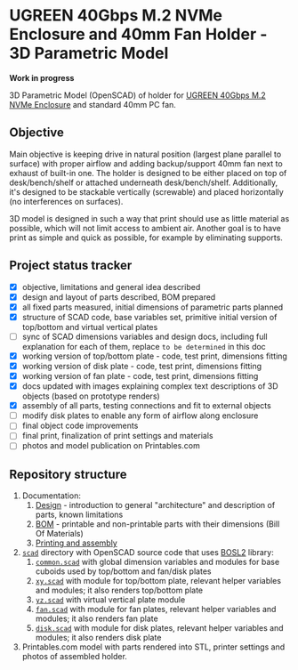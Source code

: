 # UGREEN 40Gbps M.2 NVMe Enclosure and 40mm Fan Holder - 3D Parametric Model

**Work in progress**

3D Parametric Model (OpenSCAD) of holder for [UGREEN 40Gbps M.2 NVMe Enclosure](https://web.archive.org/web/20250118234648/https://www.ugreen.com/products/ugreen-40gbps-m-2-nvme-enclosure-with-cooling-fan) and standard 40mm PC fan. 

## Objective

Main objective is keeping drive in natural position (largest plane parallel to surface) with proper airflow and adding backup/support 40mm fan next to exhaust of built-in one. The holder is designed to be either placed on top of desk/bench/shelf or attached underneath desk/bench/shelf. Additionally, it's designed to be stackable vertically (screwable) and placed horizontally (no interferences on surfaces).

3D model is designed in such a way that print should use as little material as possible, which will not limit access to ambient air. Another goal is to have print as simple and quick as possible, for example by eliminating supports.

## Project status tracker

- [x] objective, limitations and general idea described
- [x] design and layout of parts described, BOM prepared
- [x] all fixed parts measured, initial dimensions of parametric parts planned
- [x] structure of SCAD code, base variables set, primitive initial version of top/bottom and virtual vertical plates
- [ ] sync of SCAD dimensions variables and design docs, including full explanation for each of them, replace `to be determined` in this doc
- [x] working version of top/bottom plate - code, test print, dimensions fitting
- [x] working version of disk plate - code, test print, dimensions fitting
- [x] working version of fan plate - code, test print, dimensions fitting
- [x] docs updated with images explaining complex text descriptions of 3D objects (based on prototype renders)
- [x] assembly of all parts, testing connections and fit to external objects
- [ ] modify disk plates to enable any form of airflow along enclosure
- [ ] final object code improvements
- [ ] final print, finalization of print settings and materials
- [ ] photos and model publication on Printables.com

## Repository structure

1. Documentation:
   1. [Design](./docs/DESIGN.md) - introduction to general "architecture" and description of parts, known limitations
   2. [BOM](./docs/BOM.md) - printable and non-printable parts with their dimensions (Bill Of Materials)
   3. [Printing and assembly](./docs/ASSEMBLY.md)
2. [`scad`](./scad/) directory with OpenSCAD source code that uses [BOSL2](https://github.com/BelfrySCAD/BOSL2) library:
   1. [`common.scad`](./scad/common.scad) with global dimension variables and modules for base cuboids used by top/bottom and fan/disk plates
   2. [`xy.scad`](./scad/xy.scad) with module for top/bottom plate, relevant helper variables and modules; it also renders top/bottom plate
   3. [`yz.scad`](./scad/yz.scad) with virtual vertical plate module
   4. [`fan.scad`](./scad/fan.scad) with module for fan plates, relevant helper variables and modules; it also renders fan plate
   5. [`disk.scad`](./scad/disk.scad) with module for disk plates, relevant helper variables and modules; it also renders disk plate
3. Printables.com model with parts rendered into STL, printer settings and photos of assembled holder.
